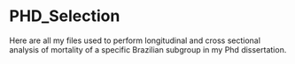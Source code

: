 # PHD_Selection
Here are all my files used to perform longitudinal and cross sectional analysis of mortality of a specific Brazilian subgroup in my Phd dissertation.
